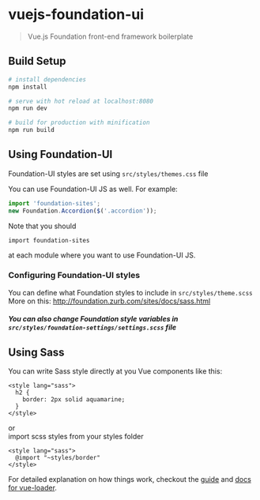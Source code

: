 # vuejs-foundation-ui

> Vue.js Foundation front-end framework boilerplate

## Build Setup

``` bash
# install dependencies
npm install

# serve with hot reload at localhost:8080
npm run dev

# build for production with minification
npm run build
```

## Using Foundation-UI
Foundation-UI styles are set using ```src/styles/themes.css``` file 
  
You can use Foundation-UI JS as well. For example:

```js
import 'foundation-sites';
new Foundation.Accordion($('.accordion'));
```
  
    
  Note that you should 
```
import foundation-sites
```
at each
module where you want to use Foundation-UI JS. 

### Configuring Foundation-UI styles
You can define what Foundation styles to include in ```src/styles/theme.scss``` 
More on this: http://foundation.zurb.com/sites/docs/sass.html
  
##### You can also change Foundation style variables in ```src/styles/foundation-settings/settings.scss``` file

## Using Sass

You can write Sass style directly at you Vue components like this:
```
<style lang="sass">
  h2 {
    border: 2px solid aquamarine;
  }
</style>
```
or  
import scss styles from your styles folder

```
<style lang="sass">
  @import "~styles/border"
</style>
```

For detailed explanation on how things work, checkout the [guide](http://vuejs-templates.github.io/webpack/) and [docs for vue-loader](http://vuejs.github.io/vue-loader).
